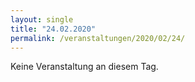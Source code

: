 ```yaml
---
layout: single
title: "24.02.2020"
permalink: /veranstaltungen/2020/02/24/
---
```


Keine Veranstaltung an diesem Tag.
